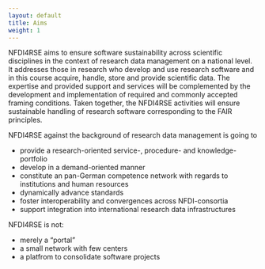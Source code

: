 ```yaml
---
layout: default
title: Aims
weight: 1
---        
```


NFDI4RSE aims to ensure software sustainability across scientific disciplines in the context of research data management on a national level. It addresses those in research who develop and use research software and in this course acquire, handle, store and provide scientific data. The expertise and provided support and services will be complemented by the development and implementation of required and commonly accepted framing conditions. Taken together, the NFDI4RSE activities will ensure sustainable handling of research software corresponding to the FAIR principles.

NFDI4RSE against the background of research data management is going to

* provide a research-oriented service-, procedure- and knowledge-portfolio 
* develop in a demand-oriented manner
* constitute an pan-German competence network with regards to institutions and human resources
* dynamically advance standards
* foster interoperability and convergences across NFDI-consortia
* support integration into international research data infrastructures

NFDI4RSE is not:

*	merely a “portal”
* a small network with few centers
* a platfrom to consolidate software projects
